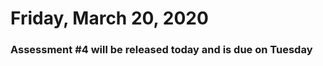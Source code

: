 Friday, March 20, 2020
====================
### Assessment #4 will be released today and is due on Tuesday
